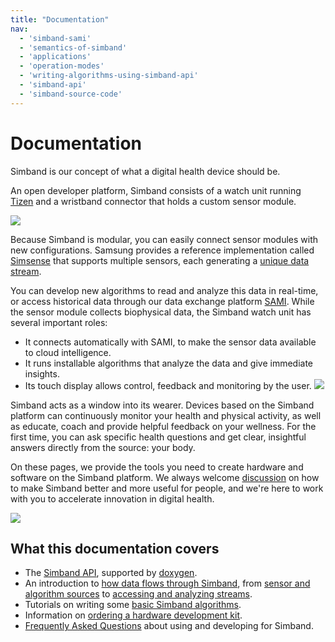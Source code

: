 ```yaml
---
title: "Documentation"
nav:
  - 'simband-sami'
  - 'semantics-of-simband'
  - 'applications'
  - 'operation-modes'
  - 'writing-algorithms-using-simband-api'
  - 'simband-api'
  - 'simband-source-code'
---
```


# Documentation

Simband is our concept of what a digital health device should be. 

An open developer platform, Simband consists of a watch unit running [Tizen][1] and a wristband connector that holds a custom sensor module.

![](/images/docs/simband/simband-documentation/simband-angular-top-view.png)

Because Simband is modular, you can easily connect sensor modules with new configurations. Samsung provides a reference implementation called [Simsense][2] that supports multiple sensors, each generating a [unique data stream][3]. 

You can develop new algorithms to read and analyze this data in real-time, or access historical data through our data exchange platform [SAMI][4]. While the sensor module collects biophysical data, the Simband watch unit has several important roles: 

- It connects automatically with SAMI, to make the sensor data available to cloud intelligence. 
- It runs installable algorithms that analyze the data and give immediate insights. 
- Its touch display allows control, feedback and monitoring by the user. 
![](/images/docs/simband/simband-documentation/simband-angular-bottom-view.png)

Simband acts as a window into its wearer. Devices based on the Simband platform can continuously monitor your health and physical activity, as well as educate, coach and provide helpful feedback on your wellness. For the first time, you can ask specific health questions and get clear, insightful answers directly from the source: your body.

On these pages, we provide the tools you need to create hardware and software on the Simband platform. We always welcome [discussion][5] on how to make Simband better and more useful for people, and we're here to work with you to accelerate innovation in digital health.

![](/images/docs/simband/simband-documentation/simband-bottom-view.png)

## What this documentation covers

- The [Simband API][8], supported by [doxygen][6].
- An introduction to [how data flows through Simband][7], from [sensor and algorithm sources][9] to [accessing and analyzing streams][10].
- Tutorials on writing some [basic Simband algorithms][11].
- Information on [ordering a hardware development kit][12].
- [Frequently Asked Questions][13] about using and developing for Simband.

[1]: https://www.tizen.org/ "Tizen"
[2]: /sensor-module/sensor-module-documentation/simsense.html "Simsense"
[3]: /simband/simband-documentation/semantics-of-simband/ "Semantics of Simband"
[4]: http://developer.samsungsami.io/ "SAMI"
[5]: /community/ "Community"
[6]: http://www.doxygen.org "Doxygen"
[7]: /simband/simband-documentation/semantics-of-simband/#the-flow-of-data "Flow of data"
[8]: /simband/simband-documentation/simband-api.html "Simband API"
[9]: /simband/simband-documentation/semantics-of-simband/types-streams.html " Types of streams"
[10]: /simband/simband-documentation/semantics-of-simband/accessing-data-from-stream.html "Accessing data"
[11]: /simband/simband-documentation/writing-algorithms-using-simband-api.html "Your first Simband algorithm"
[12]: /simband/development-kits.html "Hardware development kit"
[13]: /simband/faq.html "FAQ"